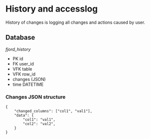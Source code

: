 # History and accesslog

History of changes is logging all changes and actions caused by user. 

## Database
_fjord_history_
- PK id
- FK user_id
- VFK table
- VFK row_id
- changes (JSON)
- time DATETIME

### Changes JSON structure
```
{
    "changed_columns": ["col1", "val1"],
    "data": {
        "col1": "val1",
        "col2": "val2",
    }
}
```